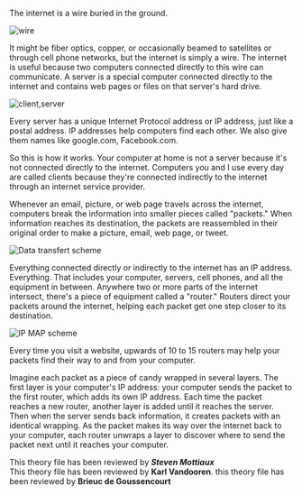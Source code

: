The internet is a wire buried in the ground.

![wire](https://static01.nyt.com/newsgraphics/2019/02/15/undersea-cables/assets/images/spool-1254.jpg)

It might be fiber optics, copper, or occasionally beamed to satellites or through cell phone networks, but the internet is simply a wire. The internet is useful because two computers connected directly to this wire can communicate. A server is a special computer connected directly to the internet and contains web pages or files on that server's hard drive.

![client,server](https://education.launchcode.org/lchs/_images/client-server.png)

Every server has a unique Internet Protocol address or IP address, just like a postal address. IP addresses help computers find each other. We also give them names like google.com, Facebook.com.

So this is how it works. Your computer at home is not a server because it's not connected directly to the internet. Computers you and I use every day are called clients because they're connected indirectly to the internet through an internet service provider.



Whenever an email, picture, or web page travels across the internet, computers break the information into smaller pieces called "packets." When information reaches its destination, the packets are reassembled in their original order to make a picture, email, web page, or tweet.

![Data transfert scheme](https://education.launchcode.org/lchs/_images/tcp-ip.png)

Everything connected directly or indirectly to the internet has an IP address. Everything. That includes your computer, servers, cell phones, and all the equipment in between. Anywhere two or more parts of the internet intersect, there's a piece of equipment called a "router." Routers direct your packets around the internet, helping each packet get one step closer to its destination.

![IP MAP scheme](https://education.launchcode.org/lchs/_images/ip-trail.png)

Every time you visit a website, upwards of 10 to 15 routers may help your packets find their way to and from your computer.

Imagine each packet as a piece of candy wrapped in several layers. The first layer is your computer's IP address: your computer sends the packet to the first router, which adds its own IP address. Each time the packet reaches a new router, another layer is added until it reaches the server. Then when the server sends back information, it creates packets with an identical wrapping. As the packet makes its way over the internet back to your computer, each router unwraps a layer to discover where to send the packet next until it reaches your computer.

This theory file has been reviewed by ***Steven Mottiaux***  
This theory file has been reviewed by **Karl Vandooren**.
this theory file has been reviewed by **Brieuc de Goussencourt**
